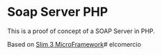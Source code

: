 # Soap Server PHP

This is a proof of concept of a SOAP Server in PHP.

Based on [Slim 3 MicroFramework]('http://www.slimframework.com/docs/')# elcomercio

